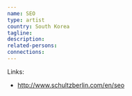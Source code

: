 ```yaml
---
name: SEO
type: artist
country: South Korea
tagline:
description:
related-persons:
connections:
---
```

Links:
* <http://www.schultzberlin.com/en/seo>
